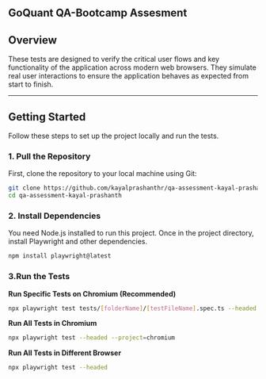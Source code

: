 ## GoQuant QA-Bootcamp Assesment

## Overview

These tests are designed to verify the critical user flows and key functionality of the application across modern web browsers. They simulate real user interactions to ensure the application behaves as expected from start to finish.

---

## Getting Started

Follow these steps to set up the project locally and run the tests.

### 1. Pull the Repository

First, clone the repository to your local machine using Git:

```bash
git clone https://github.com/kayalprashanthr/qa-assessment-kayal-prashanth.git
cd qa-assessment-kayal-prashanth
```
### 2. Install Dependencies

You need Node.js installed to run this project. Once in the project directory, install Playwright and other dependencies.
```bash
npm install playwright@latest
```

### 3.Run the Tests

**Run Specific Tests on Chromium (Recommended)**
```bash
npx playwright test tests/[folderName]/[testFileName].spec.ts --headed --project=chromium
```

**Run All Tests in Chromium**
```bash
npx playwright test --headed --project=chromium
```

**Run All Tests in Different Browser**
```bash
npx playwright test --headed
```

